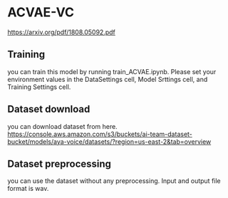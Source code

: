 # ACVAE-VC

https://arxiv.org/pdf/1808.05092.pdf

## Training
you can train this model by running train_ACVAE.ipynb. Please set your environment values in the DataSettings cell, Model Srttings cell, and Training Settings cell.

## Dataset download
you can download dataset from here. https://console.aws.amazon.com/s3/buckets/ai-team-dataset-bucket/models/aya-voice/datasets/?region=us-east-2&tab=overview

## Dataset preprocessing
you can use the dataset without any preprocessing. Input and output file format is wav.
